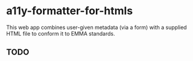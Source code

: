 # a11y-formatter-for-htmls

This web app combines user-given metadata (via a form) with a supplied HTML file to conform it to EMMA standards.

## TODO